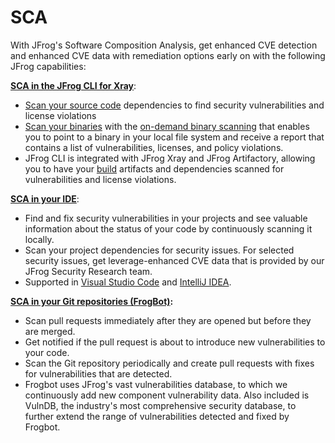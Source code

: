 # SCA

With JFrog's Software Composition Analysis, get enhanced CVE detection and enhanced CVE data with remediation options early on with the following JFrog capabilities:

[**SCA in the JFrog CLI for Xray**](../../jfrog-cli/cli-for-jfrog-security/):&#x20;

* [Scan your source code](../../jfrog-cli/cli-for-jfrog-security/scan-your-source-code.md) dependencies to find security vulnerabilities and license violations
* [Scan your binaries](../../jfrog-cli/cli-for-jfrog-security/scan-your-binaries.md) with the [on-demand binary scanning](https://jfrog-staging-external.fluidtopics.net/r/help/DevSecOps-Xray/Xray-On-Demand-Binary-Scan) that enables you to point to a binary in your local file system and receive a report that contains a list of vulnerabilities, licenses, and policy violations.
* JFrog CLI is integrated with JFrog Xray and JFrog Artifactory, allowing you to have your [build](../../jfrog-cli/cli-for-jfrog-security/scan-published-builds.md) artifacts and dependencies scanned for vulnerabilities and license violations.

[**SCA in your IDE**](broken-reference):&#x20;

* Find and fix security vulnerabilities in your projects and see valuable information about the status of your code by continuously scanning it locally.
* Scan your project dependencies for security issues. For selected security issues, get leverage-enhanced CVE data that is provided by our JFrog Security Research team.&#x20;
* Supported in [Visual Studio Code](../../jfrog-applications/ide/visual-studio-code/) and [IntelliJ IDEA](../../jfrog-applications/ide/intellij-idea/).&#x20;

[**SCA in your Git repositories (FrogBot)**](../../frogbot/)**:**

* Scan pull requests immediately after they are opened but before they are merged.&#x20;
* Get notified if the pull request is about to introduce new vulnerabilities to your code.&#x20;
* Scan the Git repository periodically and create pull requests with fixes for vulnerabilities that are detected.
* Frogbot uses JFrog's vast vulnerabilities database, to which we continuously add new component vulnerability data. Also included is VulnDB, the industry's most comprehensive security database, to further extend the range of vulnerabilities detected and fixed by Frogbot.

